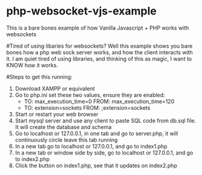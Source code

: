 # php-websocket-vjs-example
This is a bare bones example of how Vanilla Javascript + PHP works with websockets

#Tired of using libaries for websockets?
Well this example shows you bare bones how a php web sock server works, and how the client interacts with it. I am quiet tired of using libraries, and thinking of this as magic, I want to KNOW how it works.

#Steps to get this running:
1. Download XAMPP or equivalent
2. Go to php.ini set these two values,  ensure they are enabled:
   - TO: max_execution_time=0 FROM: max_execution_time=120
   - TO: extension=sockets FROM: ;extension=sockets
3. Start or restart your web browser
4. Start mysql server and use any client to paste SQL code from db.sql file. It will create the database and schema
5. Go to localhost or 127.0.0.1, in one tab and go to server.php, it will continuously circle leave this tab running
6. In a new tab go to  localhost or 127.0.0.1, and go to index1.php
7. In a new tab or window side by side, go to localhost or 127.0.0.1, and go to index2.php
8. Click the button on index1.php, see that it updates on index2.php

   
